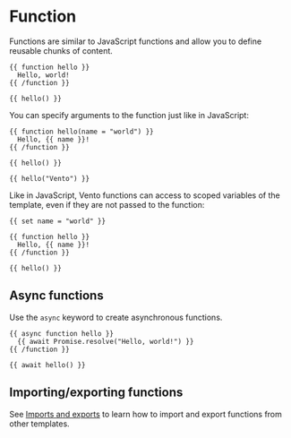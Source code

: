 # Function

Functions are similar to JavaScript functions and allow you to define reusable
chunks of content.

```vto
{{ function hello }}
  Hello, world!
{{ /function }}

{{ hello() }}
```

You can specify arguments to the function just like in JavaScript:

```vto
{{ function hello(name = "world") }}
  Hello, {{ name }}!
{{ /function }}

{{ hello() }}

{{ hello("Vento") }}
```

Like in JavaScript, Vento functions can access to scoped variables of the
template, even if they are not passed to the function:

```vto
{{ set name = "world" }}

{{ function hello }}
  Hello, {{ name }}!
{{ /function }}

{{ hello() }}
```

## Async functions

Use the `async` keyword to create asynchronous functions.

```vto
{{ async function hello }}
  {{ await Promise.resolve("Hello, world!") }}
{{ /function }}

{{ await hello() }}
```

## Importing/exporting functions

See [Imports and exports](./import-export.md) to learn how to import and export
functions from other templates.
